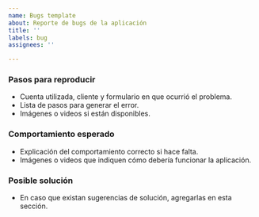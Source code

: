 ```yaml
---
name: Bugs template
about: Reporte de bugs de la aplicación
title: ''
labels: bug
assignees: ''

---
```


### Pasos para reproducir

- Cuenta utilizada, cliente y formulario en que ocurrió el problema.
- Lista de pasos para generar el error.
- Imágenes o videos si están disponibles.

### Comportamiento esperado

- Explicación del comportamiento correcto si hace falta.
- Imágenes o videos que indiquen cómo debería funcionar la aplicación.

### Posible solución

- En caso que existan sugerencias de solución, agregarlas en esta sección.
